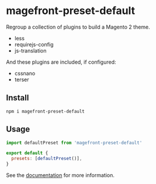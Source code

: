 # magefront-preset-default

Regroup a collection of plugins to build a Magento 2 theme.

- less
- requirejs-config
- js-translation

And these plugins are included, if configured:

- cssnano
- terser

## Install

    npm i magefront-preset-default

## Usage

```js
import defaultPreset from 'magefront-preset-default'

export default {
  presets: [defaultPreset()],
}
```

See the [documentation](https://ubermanu.github.io/magefront/#/presets/default) for more information.
